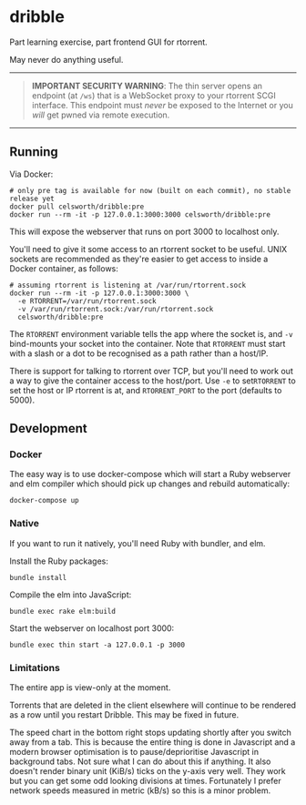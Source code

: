 # dribble

Part learning exercise, part frontend GUI for rtorrent.

May never do anything useful.

---
> **IMPORTANT SECURITY WARNING**: The thin server opens an endpoint (at `/ws`) that is a WebSocket proxy to your rtorrent SCGI interface. This endpoint must *never* be exposed to the Internet or you *will* get pwned via remote execution.
---

## Running

Via Docker:

```
# only pre tag is available for now (built on each commit), no stable release yet
docker pull celsworth/dribble:pre
docker run --rm -it -p 127.0.0.1:3000:3000 celsworth/dribble:pre
```

This will expose the webserver that runs on port 3000 to localhost only.

You'll need to give it some access to an rtorrent socket to be useful. UNIX sockets are recommended as they're easier to get access to inside a Docker container, as follows:

```
# assuming rtorrent is listening at /var/run/rtorrent.sock
docker run --rm -it -p 127.0.0.1:3000:3000 \
  -e RTORRENT=/var/run/rtorrent.sock
  -v /var/run/rtorrent.sock:/var/run/rtorrent.sock
  celsworth/dribble:pre
```

The `RTORRENT` environment variable tells the app where the socket is, and `-v` bind-mounts your socket into the container. Note that `RTORRENT` must start with a slash or a dot to be recognised as a path rather than a host/IP.

There is support for talking to rtorrent over TCP, but you'll need to work out a way to give the container access to the host/port. Use `-e` to set`RTORRENT` to set the host or IP rtorrent is at, and `RTORRENT_PORT` to the port (defaults to 5000).

## Development

### Docker

The easy way is to use docker-compose which will start a Ruby webserver and elm compiler which should pick up changes and rebuild automatically:

```
docker-compose up
```

### Native

If you want to run it natively, you'll need Ruby with bundler, and elm.


Install the Ruby packages:

```
bundle install
```

Compile the elm into JavaScript:

```
bundle exec rake elm:build
```

Start the webserver on localhost port 3000:

```
bundle exec thin start -a 127.0.0.1 -p 3000
```


### Limitations

The entire app is view-only at the moment.

Torrents that are deleted in the client elsewhere will continue to be rendered as a row until you restart Dribble. This may be fixed in future.

The speed chart in the bottom right stops updating shortly after you switch away from a tab. This is because the entire thing is done in Javascript and a modern browser optimisation is to pause/deprioritise Javascript in background tabs. Not sure what I can do about this if anything.  It also doesn't render binary unit (KiB/s) ticks on the y-axis very well. They work but you can get some odd looking divisions at times. Fortunately I prefer network speeds measured in metric (kB/s) so this is a minor problem.
